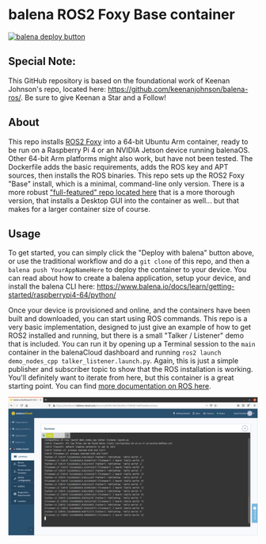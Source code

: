 # balena ROS2 Foxy Base container

[![balena deploy button](https://www.balena.io/deploy.png)](https://dashboard.balena-cloud.com/deploy?repoUrl=https://github.com/balena-io-examples/balena-ros2-foxy-base/)

## Special Note:
This GitHub repository is based on the foundational work of Keenan Johnson's repo, located here: https://github.com/keenanjohnson/balena-ros/. Be sure to give Keenan a Star and a Follow!


## About
This repo installs [ROS2 Foxy](https://docs.ros.org/en/foxy/Releases.html) into a 64-bit Ubuntu Arm container, ready to be run on a Raspberry Pi 4 or an NVIDIA Jetson device running balenaOS.  Other 64-bit Arm platforms might also work, but have not been tested.  The Dockerfile adds the basic requirements, adds the ROS key and APT sources, then installs the ROS binaries.  This repo sets up the ROS2 Foxy "Base" install, which is a minimal, command-line only version.  There is a more robust ["full-featured" repo located here](https://github.com/balena-io-examples/balena-ros2-foxy-desktop) that is a more thorough version, that installs a Desktop GUI into the container as well... but that makes for a larger container size of course.

## Usage
To get started, you can simply click the "Deploy with balena" button above, or use the traditional workflow and do a `git clone` of this repo, and then a `balena push YourAppNameHere` to deploy the container to your device.  You can read about how to create a balena application, setup your device, and install the balena CLI here:  https://www.balena.io/docs/learn/getting-started/raspberrypi4-64/python/

Once your device is provisioned and online, and the containers have been built and downloaded, you can start using ROS commands.  This repo is a very basic implementation, designed to just give an example of how to get ROS2 installed and running, but there is a small "Talker / Listener" demo that is included.  You can run it by opening up a Terminal session to the `main` container in the balenaCloud dashboard and running `ros2 launch demo_nodes_cpp talker_listener.launch.py`.  Again, this is just a simple publisher and subscriber topic to show that the ROS installation is working.  You'll definitely want to iterate from here, but this container is a great starting point.  You can find [more documentation on ROS here](https://docs.ros.org/en/foxy/Tutorials.html).

![Alt text](/img/screenshot1.png?raw=true)
